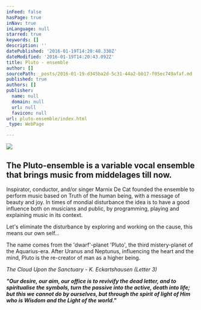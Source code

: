 ```yaml
---
inFeed: false
hasPage: true
inNav: true
inLanguage: null
starred: true
keywords: []
description: ''
datePublished: '2016-01-19T14:20:48.330Z'
dateModified: '2016-01-19T14:20:43.092Z'
title: Pluto - ensemble
author: []
sourcePath: _posts/2016-01-19-d345ba2d-5c31-44a2-bb17-f05ec749afaf.md
published: true
authors: []
publisher:
  name: null
  domain: null
  url: null
  favicon: null
url: pluto-ensemble/index.html
_type: WebPage

---
```

![](https://s3-us-west-2.amazonaws.com/the-grid-img/p/cacc206cd9ef88e5096862025ecc5a20447feda0.jpg)

## The Pluto-ensemble is a variable vocal ensemble that brings music from middelages till now.   

Inspirator, conductor, and/or singer Marnix De Cat  founded the ensemble to perform music based on Truth of the human being, with a message of beauty and joy. In times of mondial disturbance the idea is to have a good influence both on musicians and public, by programming, playing and explaining music in its context. 

Let's eliminate the disturbance by exploring and working on the cause, this means our own self...  

The name comes from the 'dwarf'-planet 'Pluto', the third mistery-planet of the Aquarius-era. After Uranus and Neptunus, influencing the heart and the mind, Pluto is the re-creator of man as a higher being. 

_The Cloud Upon the Sanctuary -  K. Eckartshausen  (Letter 3)_

_**"Our desire, our aim, our office is to revivify the dead letter, and to spiritualise the symbols,  turn the passive into the active, death into life;  but this we cannot do by ourselves, but through the spirit of light of Him who is Wisdom and the Light of the world."**_